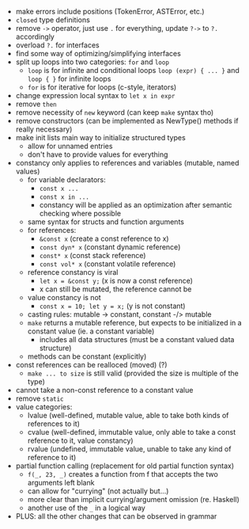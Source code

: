 - make errors include positions (TokenError, ASTError, etc.)
- `closed` type definitions
- remove `->` operator, just use `.` for everything, update `?->` to `?.` accordingly
- overload `?.` for interfaces
- find some way of optimizing/simplifying interfaces
- split up loops into two categories: `for` and `loop` 
  * `loop` is for infinite and conditional loops `loop (expr) { ... }`
    and `loop { }` for infinite loops
  * `for` is for iterative for loops (c-style, iterators)
- change expression local syntax to `let x in expr`
- remove `then`
- remove necessity of `new` keyword (can keep `make` syntax tho)
- remove constructors (can be implemented as NewType() methods if really necessary)
- make init lists main way to initialize structured types
  * allow for unnamed entries
  * don't have to provide values for everything
- constancy only applies to references and variables (mutable, named values)
  * for variable declarators:
    - `const x ...`
    - `const x in ...`
    - constancy will be applied as an optimization after semantic checking
      where possible
  * same syntax for structs and function arguments
  * for references:
    - `&const x` (create a const reference to x)
    - `const dyn* x` (constant dynamic reference)
    - `const* x` (const stack reference)
    - `const vol* x` (constant volatile reference)
  * reference constancy is viral
    - `let x = &const y;` (x is now a const reference)
    - x can still be mutated, the reference cannot be
  * value constancy is not
    - `const x = 10; let y = x;` (y is not constant)
  * casting rules: mutable -> constant, constant -/> mutable
  * `make` returns a mutable reference, but expects to be initialized in
    a constant value (ie. a constant variable)
    - includes all data structures (must be a constant valued data structure)
  * methods can be constant (explicitly)
- const references can be realloced (moved) (?)
  * `make ... to size` is still valid (provided the size is multiple of the type)
- cannot take a non-const reference to a constant value
- remove `static`
- value categories:
  * lvalue (well-defined, mutable value, able to take both kinds of references to it)
  * cvalue (well-defined, immutable value, only able to take a const reference to it, value constancy)
  * rvalue (undefined, immutable value, unable to take any kind of reference to it)
- partial function calling (replacement for old partial function syntax)
  * `f(_, 23, _)` creates a function from f that accepts the two arguments left blank
  * can allow for "currying" (not actually but...)
  * more clear than implicit currying/argument omission (re. Haskell)
  * another use of the `_` in a logical way
- PLUS: all the other changes that can be observed in grammar
